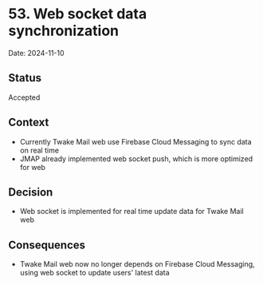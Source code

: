 # 53. Web socket data synchronization

Date: 2024-11-10

## Status

Accepted

## Context

- Currently Twake Mail web use Firebase Cloud Messaging to sync data on real time
- JMAP already implemented web socket push, which is more optimized for web

## Decision

- Web socket is implemented for real time update data for Twake Mail web

## Consequences

- Twake Mail web now no longer depends on Firebase Cloud Messaging, using web socket to update users' latest data

